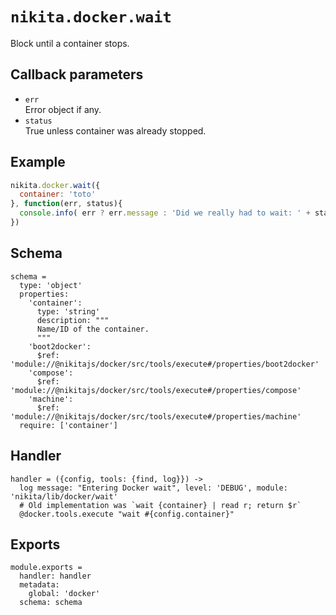 
# `nikita.docker.wait`

Block until a container stops.

## Callback parameters

* `err`   
  Error object if any.   
* `status`   
  True unless container was already stopped.

## Example

```javascript
nikita.docker.wait({
  container: 'toto'
}, function(err, status){
  console.info( err ? err.message : 'Did we really had to wait: ' + status);
})
```

## Schema

    schema =
      type: 'object'
      properties:
        'container':
          type: 'string'
          description: """
          Name/ID of the container.
          """
        'boot2docker':
          $ref: 'module://@nikitajs/docker/src/tools/execute#/properties/boot2docker'
        'compose':
          $ref: 'module://@nikitajs/docker/src/tools/execute#/properties/compose'
        'machine':
          $ref: 'module://@nikitajs/docker/src/tools/execute#/properties/machine'
      require: ['container']

## Handler

    handler = ({config, tools: {find, log}}) ->
      log message: "Entering Docker wait", level: 'DEBUG', module: 'nikita/lib/docker/wait'
      # Old implementation was `wait {container} | read r; return $r`
      @docker.tools.execute "wait #{config.container}"

## Exports

    module.exports =
      handler: handler
      metadata:
        global: 'docker'
      schema: schema
